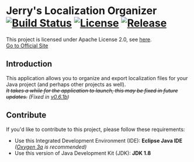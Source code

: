 # Jerry's Localization Organizer [![Build Status](https://travis-ci.org/Jerryzs/localization.svg?branch=master)](https://travis-ci.org/Jerryzs/localization) [![License](https://img.shields.io/github/license/Jerryzs/localization.svg)](https://www.apache.org/licenses/LICENSE-2.0) [![Release](https://img.shields.io/github/release-pre/Jerryzs/localization.svg)](https://github.com/Jerryzs/localization/releases)

This project is licensed under Apache License 2.0, see [here](https://www.apache.org/licenses/LICENSE-2.0). <br>
[Go to Official Site](http://jerry.cc/projects/page.php?Project=Jerry%27s%20Localization%20Organizer)

## Introduction
This application allows you to organize and export localization files for your Java project (and perhaps other projects as well). <br>
*~~It takes a while for the application to launch, this may be fixed in future updates.~~ (Fixed in [v0.6.1b](https://github.com/Jerryzs/localization/releases/tag/v0.6.1b))*

## Contribute
If you'd like to contribute to this project, please follow these requirements: 
* Use this Integrated Development Environment (IDE): **Eclipse Java IDE** *([Oxygen 3a](https://www.eclipse.org/downloads/packages/release/oxygen/3a/eclipse-ide-java-developers) is recommended)*
* Use this version of Java Development Kit (JDK): **JDK 1.8**

